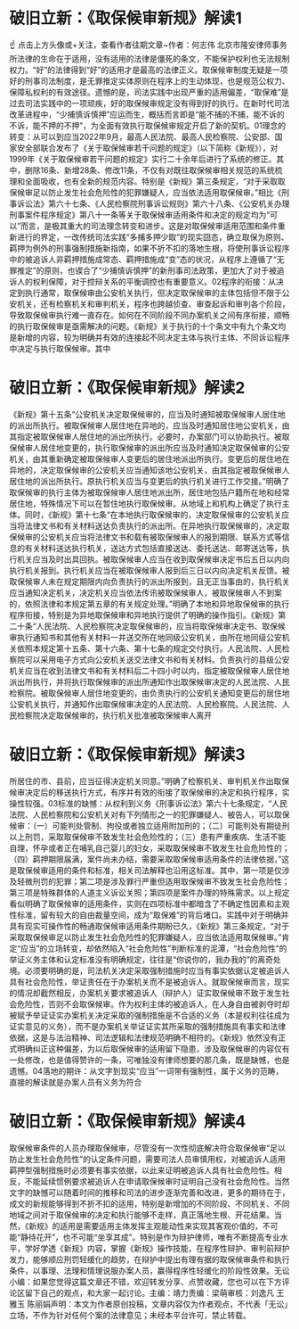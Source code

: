 # 破旧立新：《取保候审新规》解读1

☝ 点击上方头像或+关注，查看作者往期文章~作者：何志伟 北京市隆安律师事务所法律的生命在于适用，没有适用的法律是僵死的条文，不能保护权利也无法规制权力。“好”的法律得到“好”的适用才是最高的法律正义。取保候审制度无疑是一项好的刑事司法制度，是无罪推定实体原则在程序上的生动体现，也是规范公权力、保障私权利的有效途径。遗憾的是，司法实践中出现严重的适用偏差，“取保难”是过去司法实践中的一项顽疾，好的取保候审规定没有得到好的执行。在新时代司法改革进程中，“少捕慎诉慎押”应运而生，概括而言即是“能不捕的不捕，能不诉的不诉，能不押的不押”，为全面有效执行取保候审规定开启了新的契机。01理念的转变：从可以到应当2022年9月，最高人民法院、最高人民检察院、公安部、国家安全部联合发布了《关于取保候审若干问题的规定》（以下简称《新规》），对1999年《关于取保候审若干问题的规定》实行二十余年后进行了系统的修正。其中，删除16条、新增28条、修改11条，不仅有对既往取保候审相关规范的系统梳理和全面吸收，也有全新的规范内容。特别是《新规》第三条规定，“对于采取取保候审足以防止发生社会危险性的犯罪嫌疑人，应当依法适用取保候审。”相比《刑事诉讼法》第六十七条、《人民检察院刑事诉讼规则》第六十八条、《公安机关办理刑事案件程序规定》第八十一条等关于取保候审适用条件和决定的规定均为“可以”而言，是极其重大的司法理念转变和进步。这是对取保候审适用范围和条件重新进行的界定，一改传统司法实践“多捕多押少取”的现实囧态，确立取保为原则、羁押为例外的刑事强制措施新指南，如果不折不扣的落地生根，将使刑事诉讼程序中的被追诉人非羁押措施成常态、羁押措施成“变”态的状况，从程序上遵循了“无罪推定”的原则，也锲合了“少捕慎诉慎押”的新刑事司法政策，更加大了对于被追诉人的权利保障，对于控辩关系的平衡调控也有重要意义。02程序的衔接：从决定到执行通常，取保候审由公安机关执行，但决定取保候审的主体包括但不限于公安机关，还有检察机关和审判机关，程序也跨越侦查、审查起诉和审判各个阶段，导致取保候审执行难一直存在。如何在不同阶段不同办案机关之间有序衔接，顺畅的执行取保候审是亟需解决的问题。《新规》关于执行的十个条文中有九个条文均是新增的内容，较为明确并有效的连接起不同决定主体与执行主体、不同诉讼程序中决定与执行取保候审。其中

# 破旧立新：《取保候审新规》解读2

《新规》第十五条“公安机关决定取保候审的，应当及时通知被取保候审人居住地的派出所执行。被取保候审人居住地在异地的，应当及时通知居住地公安机关，由其指定被取保候审人居住地的派出所执行。必要时，办案部门可以协助执行。被取保候审人居住地变更的，执行取保候审的派出所应当及时通知决定取保候审的公安机关，由其重新确定被取保候审人变更后的居住地派出所执行。变更后的居住地在异地的，决定取保候审的公安机关应当通知该地公安机关，由其指定被取保候审人居住地的派出所执行。原执行机关应当与变更后的执行机关进行工作交接。”明确了取保候审的执行主体为被取保候审人居住地派出所，居住地包括户籍所在地和经常居住地，特殊情况下可以在暂住地执行取保候审。从地域上和机构上确定了执行主体。同时，《新规》第十七条“在本地执行取保候审的，决定取保候审的公安机关应当将法律文书和有关材料送达负责执行的派出所。在异地执行取保候审的，决定取保候审的公安机关应当将法律文书和载有被取保候审人的报到期限、联系方式等信息的有关材料送达执行机关，送达方式包括直接送达、委托送达、邮寄送达等，执行机关应当及时出具回执。被取保候审人应当在收到取保候审决定书后五日以内向执行机关报到。执行机关应当在被取保候审人报到后三日以内向决定机关反馈。被取保候审人未在规定期限内向负责执行的派出所报到，且无正当事由的，执行机关应当通知决定机关，决定机关应当依法传讯被取保候审人，被取保候审人不到案的，依照法律和本规定第五章的有关规定处理。”明确了本地和异地取保候审的执行程序衔接，特别是为异地取保候审和异地执行提供了明确的操作指引。《新规》第二十条“人民法院、人民检察院决定取保候审的，应当将取保候审决定书、取保候审执行通知书和其他有关材料一并送交所在地同级公安机关，由所在地同级公安机关依照本规定第十五条、第十六条、第十七条的规定交付执行。人民法院、人民检察院可以采用电子方式向公安机关送交法律文书和有关材料。负责执行的县级公安机关应当在收到法律文书和有关材料后二十四小时以内，指定被取保候审人居住地派出所执行，并将执行取保候审的派出所通知作出取保候审决定的人民法院、人民检察院。被取保候审人居住地变更的，由负责执行的公安机关通知变更后的居住地公安机关执行，并通知作出取保候审决定的人民法院、人民检察院。人民法院、人民检察院决定取保候审的，执行机关批准被取保候审人离开

# 破旧立新：《取保候审新规》解读3

所居住的市、县前，应当征得决定机关同意。”明确了检察机关、审判机关作出取保候审决定后的移送执行方式，有序并有效的衔接了取保候审的决定和执行程序，实操性较强。03标准的缺憾：从权利到义务《刑事诉讼法》第六十七条规定，“人民法院、人民检察院和公安机关对有下列情形之一的犯罪嫌疑人、被告人，可以取保候审：（一）可能判处管制、拘役或者独立适用附加刑的；（二）可能判处有期徒刑以上刑罚，采取取保候审不致发生社会危险性的；（三）患有严重疾病、生活不能自理，怀孕或者正在哺乳自己婴儿的妇女，采取取保候审不致发生社会危险性的；（四）羁押期限届满，案件尚未办结，需要采取取保候审适用条件的法律依据，”这是取保候审适用的条件和标准，相关司法解释也沿用这标准。其中，第一项是仅涉及轻微刑罚的犯罪；第二项是涉及罪行严重但适用取保候审不致发生社会危险性；第三项是特殊群体的人道主义诉讼关照；第四项是案件办理的特殊需求。以上规定看似明确了取保候审的适用条件，实则在四项标准中都暗含了不确定性因素和主观性标准，留有较大的自由裁量空间，成为“取保难”的背后堵口。实践中对于明确并具有现实可操作性的畅通取保候审适用条件期盼已久，《新规》第三条规定，“对于采取取保候审足以防止发生社会危险性的犯罪嫌疑人，应当依法适用取保候审。”肯定“应当”的立场转变，却依然陷入“社会危险性”判断标准的泥潭，“社会危险性”的举证义务主体和认定标准没有明确规定，往往是“你说你的，我办我的”的离奇处境。必须要明确的是，司法机关决定采取强制措施时应当有事实依据认定被追诉人具有社会危险性，举证责任在于办案机关而不是被追诉人。就取保候审而言，现实的情况却截然相反，办案机关要求被追诉人（辩护人）证实取保候审不致于发生社会危险性，否则不会取保候审。作为权利主体的被追诉人，在人身自由被剥夺时却被赋予举证证实办案机关决定采取的强制措施是不合适的义务（本是权利往往成为证实意见的义务），而不是办案机关举证证实其所采取的强制措施具有事实和法律依据，这是与法治精神、司法逻辑和法律规范明确不相符的。《新规》依然没有正式明确纠正这种偏差，为以后取保候审的适用留下隐患，涉及取保候审的内容仅有一处修改，也是值得赞许的一条，可唯独没有律师想要的那几条，既是缺憾，也是遗憾。04落地的期许：从文字到现实“应当”一词带有强制性，属于义务的范畴，直接的解读就是办案人员有义务为符合

# 破旧立新：《取保候审新规》解读4

取保候审条件的人员办理取保候审，尽管没有一次性彻底解决符合取保候审“足以防止发生社会危险性”的认定条件问题，需要司法人员审慎用权，对被追诉人适用羁押型强制措施时必须要有事实依据，以此来证明被追诉人具有社会危险性。相反，不能延续惯例要求被追诉人在申请取保候审时证明自己没有社会危险性。当然文字的缺憾可以随着时间的推移和司法的进步逐渐完善和改进，更多的期待在于，成文的新规能够得到不折不扣的适用，特别是新增加的不同阶段、不同机关、不同地域之间对于取保候审的决定和执行能够不走样，真正落地生根、开花结果。当然，《新规》的适用是需要适用主体发挥主观能动性来实现其客观价值的，不可能“静待花开”，也不可能“坐享其成”。特别是作为辩护律师，唯有不断提高专业水平，学好学透《新规》内容，掌握《新规》操作技能，在程序性辩护、审判前辩护发力，能够顺应刑罚轻缓化的趋势，在辩护中提出有理有据的取保候审条件和执行条件，以事理、法理和情理说服办案人员，赢得程序性轻缓化的阶段性效果。无讼小编：如果您觉得这篇文章还不错，欢迎转发分享、点赞收藏，您也可以在下方评论区留下自己的观点，和大家一起讨论。主编：靖力责编：梁萌审核：刘逸凡 王雅玉 陈丽娟声明：本文为作者原创投稿，文章内容仅为作者观点，不代表「无讼」立场，不作为针对任何个案的法律意见；未经本平台许可，禁止转载。

